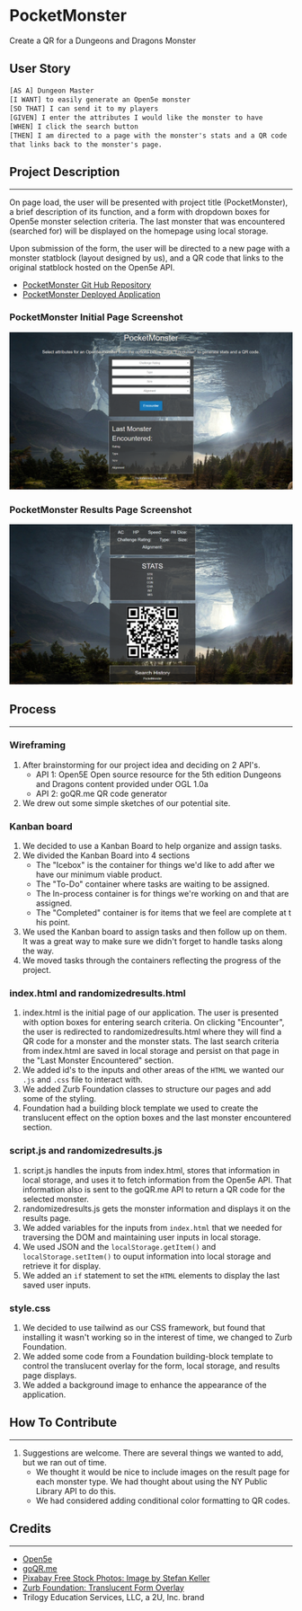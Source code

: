 # PocketMonster

Create a QR for a Dungeons and Dragons Monster

## User Story

```
[AS A] Dungeon Master 
[I WANT] to easily generate an Open5e monster 
[SO THAT] I can send it to my players
[GIVEN] I enter the attributes I would like the monster to have 
[WHEN] I click the search button 
[THEN] I am directed to a page with the monster's stats and a QR code that links back to the monster's page.
```
## Project Description
---
On page load, the user will be presented with project title (PocketMonster), a brief description of its function, and a form with dropdown boxes for Open5e monster selection criteria. The last monster that was encountered (searched for) will be displayed on the homepage using local storage.

Upon submission of the form, the user will be directed to a new page with a monster statblock (layout designed by us), and a QR code that links to the original statblock hosted on the Open5e API.


- [PocketMonster Git Hub Repository](https://github.com/areitan/PocketMonster)
- [PocketMonster Deployed Application](https://areitan.github.io/PocketMonster/)


### PocketMonster Initial Page Screenshot

![PocketMonster Screenshot](./assets/images/index_screenshot.png)

### PocketMonster Results Page Screenshot

![PocketMonster Screenshot](./assets/images/randomizedresults_screenshot.png)

## Process
---

### Wireframing

1. After brainstorming for our project idea and deciding on 2 API's.
    * API 1: Open5E Open source resource for the 5th edition Dungeons and Dragons content provided under OGL 1.0a
    * API 2: goQR.me QR code generator
2. We drew out some simple sketches of our potential site.

### Kanban board

1. We decided to use a Kanban Board to help organize and assign tasks.
2. We divided the Kanban Board into 4 sections
    * The "Icebox" is the container for things we'd like to add after we have our minimum viable product. 
    * The "To-Do" container where tasks are waiting to be assigned. 
    * The In-process container is for things we're working on and that are assigned.
    * The "Completed" container is for items that we feel are complete at t his point.
3. We used the Kanban board to assign tasks and then follow up on them. It was a great way to make sure we didn't forget to handle tasks along the way.    
4. We moved tasks through the containers reflecting the progress of the project.


### index.html and randomizedresults.html

1. index.html is the initial page of our application. The user is presented with option boxes for entering search criteria. On clicking "Encounter", the user is redirected to randomizedresults.html where they will find a QR code for a monster and the monster stats. The last search criteria from index.html are saved in local storage and persist on that page in the "Last Monster Encountered" section.
2. We added id's to the inputs and other areas of the ```HTML``` we wanted our ```.js```  and ```.css``` file to interact with.
3. We added Zurb Foundation classes to structure our pages and add some of the styling.
4. Foundation had a building block template we used to create the translucent effect on the option boxes and the last monster encountered section.


### script.js and randomizedresults.js

1. script.js handles the inputs from index.html, stores that information in local storage, and uses it to fetch information from the Open5e API. That information also is sent to the goQR.me API to return a QR code for the selected monster.
2. randomizedresults.js gets the monster information and displays it on the results page.
3. We added variables for the inputs from ```index.html``` that we needed for traversing the DOM and maintaining user inputs in local storage.
4. We used JSON and the ```localStorage.getItem()``` and ```localStorage.setItem()``` to ouput information into local storage and retrieve it for display.
5. We added an ```if``` statement to set the ```HTML``` elements to display the last saved user inputs. 

### style.css

1. We decided to use tailwind as our CSS framework, but found that installing it wasn't working so in the interest of time, we changed to Zurb Foundation.
2. We added some code from a Foundation building-block template to control the translucent overlay for the form, local storage, and results page displays.
3. We added a background image to enhance the appearance of the application.


## How To Contribute
---

1. Suggestions are welcome. There are several things we wanted to add, but we ran out of time. 
    * We thought it would be nice to include images on the result page for each monster type. We had thought about using the NY Public Library API to do this.
    * We had considered adding conditional color formatting to QR codes. 


## Credits
---

- [Open5e](https://open5e.com/)
- [goQR.me](https://goqr.me/api/)
- [Pixabay Free Stock Photos: Image by Stefan Keller](https://pixabay.com/photos/fantasy-cave-mystical-rock-stone-2750995/)
- [Zurb Foundation: Translucent Form Overlay](https://get.foundation/building-blocks/blocks/translucent-form-overlay.html)
- Trilogy Education Services, LLC, a 2U, Inc. brand